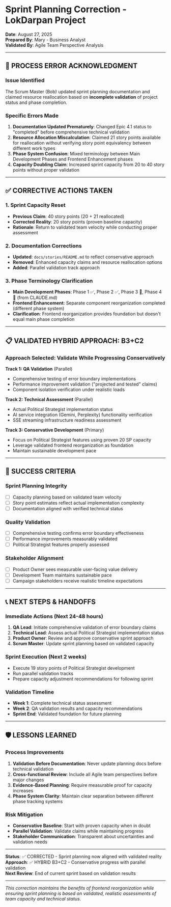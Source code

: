 # Sprint Planning Correction - LokDarpan Project
**Date**: August 27, 2025  
**Prepared By**: Mary - Business Analyst  
**Validated By**: Agile Team Perspective Analysis  

---

## 🚨 PROCESS ERROR ACKNOWLEDGMENT

### **Issue Identified**
The Scrum Master (Bob) updated sprint planning documentation and claimed resource reallocation based on **incomplete validation** of project status and phase completion.

### **Specific Errors Made**
1. **Documentation Updated Prematurely**: Changed Epic 4.1 status to "completed" before comprehensive technical validation
2. **Resource Allocation Miscalculation**: Claimed 21 story points available for reallocation without verifying story point equivalency between different work types  
3. **Phase System Confusion**: Mixed terminology between Main Development Phases and Frontend Enhancement phases
4. **Capacity Doubling Claim**: Increased sprint capacity from 20 to 40 story points without proper validation

---

## ✅ CORRECTIVE ACTIONS TAKEN

### **1. Sprint Capacity Reset**
- **Previous Claim**: 40 story points (20 + 21 reallocated)  
- **Corrected Reality**: 20 story points (proven baseline capacity)
- **Rationale**: Return to validated team velocity while conducting proper assessment

### **2. Documentation Corrections**
- **Updated**: `docs/stories/README.md` to reflect conservative approach
- **Removed**: Enhanced capacity claims and resource reallocation options
- **Added**: Parallel validation track approach

### **3. Phase Terminology Clarification**
- **Main Development Phases**: Phase 1 ✅, Phase 2 ✅, Phase 3 🚧, Phase 4 📝 (from CLAUDE.md)
- **Frontend Enhancement**: Separate component reorganization completed (different phase system)
- **Clarification**: Frontend reorganization provides foundation but doesn't equal main phase completion

---

## 📋 VALIDATED HYBRID APPROACH: B3+C2

### **Approach Selected**: Validate While Progressing Conservatively

**Track 1: QA Validation** (Parallel)
- Comprehensive testing of error boundary implementations
- Performance improvement validation ("projected and tested" claims)
- Component isolation verification under realistic loads

**Track 2: Technical Assessment** (Parallel)  
- Actual Political Strategist implementation status
- AI service integration (Gemini, Perplexity) functionality verification
- SSE streaming infrastructure readiness assessment

**Track 3: Conservative Development** (Primary)
- Focus on Political Strategist features using proven 20 SP capacity
- Leverage validated frontend reorganization as foundation
- Maintain sustainable development pace

---

## 🎯 SUCCESS CRITERIA

### **Sprint Planning Integrity**
- [ ] Capacity planning based on validated team velocity  
- [ ] Story point estimates reflect actual implementation complexity
- [ ] Documentation aligned with verified technical status

### **Quality Validation**
- [ ] Comprehensive testing confirms error boundary effectiveness
- [ ] Performance improvements measurably validated  
- [ ] Political Strategist features properly assessed

### **Stakeholder Alignment**
- [ ] Product Owner sees measurable user-facing value delivery
- [ ] Development Team maintains sustainable pace
- [ ] Campaign stakeholders receive realistic timeline expectations

---

## 📞 NEXT STEPS & HANDOFFS

### **Immediate Actions** (Next 24-48 hours)
1. **QA Lead**: Initiate comprehensive validation of error boundary claims
2. **Technical Lead**: Assess actual Political Strategist implementation status  
3. **Product Owner**: Review and approve conservative sprint approach
4. **Scrum Master**: Update sprint planning based on validated capacity

### **Sprint Execution** (Next 2 weeks)
- Execute 19 story points of Political Strategist development
- Run parallel validation tracks
- Prepare capacity adjustment recommendations for following sprint

### **Validation Timeline**
- **Week 1**: Complete technical status assessment
- **Week 2**: QA validation results and capacity recommendations
- **Sprint End**: Validated foundation for future planning

---

## 🛡️ LESSONS LEARNED

### **Process Improvements**
1. **Validation Before Documentation**: Never update planning docs before technical validation
2. **Cross-functional Review**: Include all Agile team perspectives before major changes
3. **Evidence-Based Planning**: Require measurable proof for capacity increases
4. **Phase System Clarity**: Maintain clear separation between different phase tracking systems

### **Risk Mitigation**
- **Conservative Baseline**: Start with proven capacity when in doubt
- **Parallel Validation**: Validate claims while maintaining progress
- **Stakeholder Communication**: Transparent about uncertainties and validation needs

---

**Status**: ✅ CORRECTED - Sprint planning now aligned with validated reality  
**Approach**: ✅ HYBRID B3+C2 - Conservative progress with parallel validation  
**Next Review**: End of current sprint based on validation results  

---

*This correction maintains the benefits of frontend reorganization while ensuring sprint planning is based on validated, realistic assessments of team capacity and technical status.*